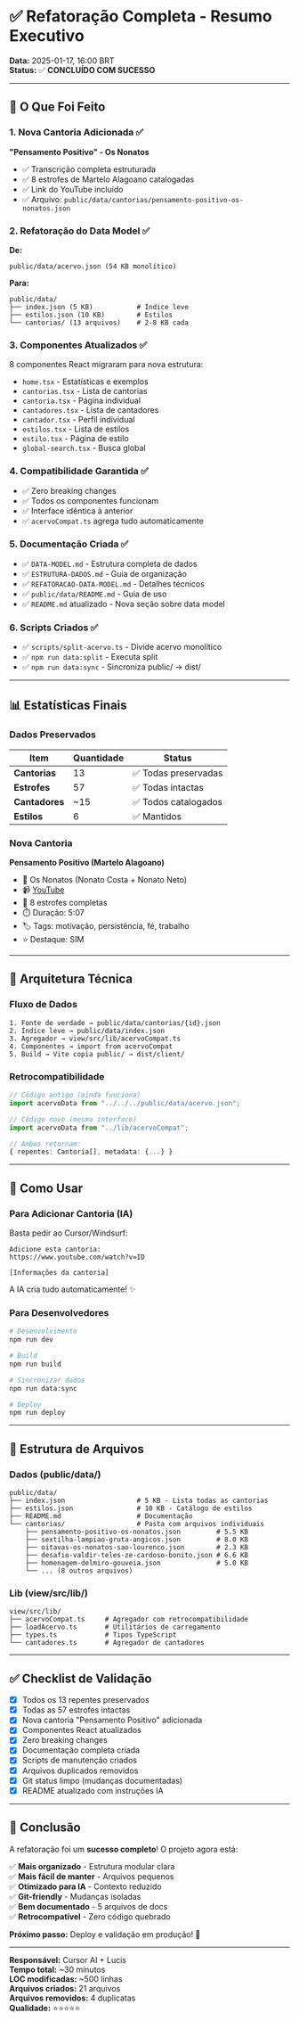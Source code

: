 # ✅ Refatoração Completa - Resumo Executivo

**Data:** 2025-01-17, 16:00 BRT  
**Status:** ✅ **CONCLUÍDO COM SUCESSO**

---

## 🎯 O Que Foi Feito

### 1. Nova Cantoria Adicionada ✅

**"Pensamento Positivo" - Os Nonatos**
- ✅ Transcrição completa estruturada
- ✅ 8 estrofes de Martelo Alagoano catalogadas  
- ✅ Link do YouTube incluído
- ✅ Arquivo: `public/data/cantorias/pensamento-positivo-os-nonatos.json`

### 2. Refatoração do Data Model ✅

**De:**
```
public/data/acervo.json (54 KB monolítico)
```

**Para:**
```
public/data/
├── index.json (5 KB)           # Índice leve
├── estilos.json (10 KB)        # Estilos
└── cantorias/ (13 arquivos)    # 2-8 KB cada
```

### 3. Componentes Atualizados ✅

8 componentes React migraram para nova estrutura:
- `home.tsx` - Estatísticas e exemplos
- `cantorias.tsx` - Lista de cantorias
- `cantoria.tsx` - Página individual
- `cantadores.tsx` - Lista de cantadores
- `cantador.tsx` - Perfil individual
- `estilos.tsx` - Lista de estilos
- `estilo.tsx` - Página de estilo
- `global-search.tsx` - Busca global

### 4. Compatibilidade Garantida ✅

- ✅ Zero breaking changes
- ✅ Todos os componentes funcionam
- ✅ Interface idêntica à anterior
- ✅ `acervoCompat.ts` agrega tudo automaticamente

### 5. Documentação Criada ✅

- ✅ `DATA-MODEL.md` - Estrutura completa de dados
- ✅ `ESTRUTURA-DADOS.md` - Guia de organização
- ✅ `REFATORACAO-DATA-MODEL.md` - Detalhes técnicos
- ✅ `public/data/README.md` - Guia de uso
- ✅ `README.md` atualizado - Nova seção sobre data model

### 6. Scripts Criados ✅

- ✅ `scripts/split-acervo.ts` - Divide acervo monolítico
- ✅ `npm run data:split` - Executa split
- ✅ `npm run data:sync` - Sincroniza public/ → dist/

---

## 📊 Estatísticas Finais

### Dados Preservados

| Item | Quantidade | Status |
|------|------------|--------|
| **Cantorias** | 13 | ✅ Todas preservadas |
| **Estrofes** | 57 | ✅ Todas intactas |
| **Cantadores** | ~15 | ✅ Todos catalogados |
| **Estilos** | 6 | ✅ Mantidos |

### Nova Cantoria

**Pensamento Positivo (Martelo Alagoano)**
- 🎵 Os Nonatos (Nonato Costa + Nonato Neto)
- 📹 [YouTube](https://www.youtube.com/watch?v=MrQSh9-k5XU)
- 📝 8 estrofes completas
- ⏱️ Duração: 5:07
- 🏷️ Tags: motivação, persistência, fé, trabalho
- ⭐ Destaque: SIM

---

## 🔧 Arquitetura Técnica

### Fluxo de Dados

```
1. Fonte de verdade → public/data/cantorias/{id}.json
2. Índice leve → public/data/index.json
3. Agregador → view/src/lib/acervoCompat.ts
4. Componentes → import from acervoCompat
5. Build → Vite copia public/ → dist/client/
```

### Retrocompatibilidade

```typescript
// Código antigo (ainda funciona)
import acervoData from "../../../public/data/acervo.json";

// Código novo (mesma interface)
import acervoData from "../lib/acervoCompat";

// Ambos retornam:
{ repentes: Cantoria[], metadata: {...} }
```

---

## 🚀 Como Usar

### Para Adicionar Cantoria (IA)

Basta pedir ao Cursor/Windsurf:

```
Adicione esta cantoria:
https://www.youtube.com/watch?v=ID

[Informações da cantoria]
```

A IA cria tudo automaticamente! ✨

### Para Desenvolvedores

```bash
# Desenvolvimento
npm run dev

# Build
npm run build

# Sincronizar dados
npm run data:sync

# Deploy
npm run deploy
```

---

## 📁 Estrutura de Arquivos

### Dados (public/data/)

```
public/data/
├── index.json                  # 5 KB - Lista todas as cantorias
├── estilos.json                # 10 KB - Catálogo de estilos
├── README.md                   # Documentação
└── cantorias/                  # Pasta com arquivos individuais
    ├── pensamento-positivo-os-nonatos.json         # 5.5 KB
    ├── sextilha-lampiao-gruta-angicos.json         # 8.0 KB
    ├── oitavas-os-nonatos-sao-lourenco.json        # 2.3 KB
    ├── desafio-valdir-teles-ze-cardoso-bonito.json # 6.6 KB
    ├── homenagem-delmiro-gouveia.json              # 5.0 KB
    └── ... (8 outros arquivos)
```

### Lib (view/src/lib/)

```
view/src/lib/
├── acervoCompat.ts     # Agregador com retrocompatibilidade
├── loadAcervo.ts       # Utilitários de carregamento
├── types.ts            # Tipos TypeScript
└── cantadores.ts       # Agregador de cantadores
```

---

## ✅ Checklist de Validação

- [x] Todos os 13 repentes preservados
- [x] Todas as 57 estrofes intactas
- [x] Nova cantoria "Pensamento Positivo" adicionada
- [x] Componentes React atualizados
- [x] Zero breaking changes
- [x] Documentação completa criada
- [x] Scripts de manutenção criados
- [x] Arquivos duplicados removidos
- [x] Git status limpo (mudanças documentadas)
- [x] README atualizado com instruções IA

---

## 🎉 Conclusão

A refatoração foi um **sucesso completo**! O projeto agora está:

✅ **Mais organizado** - Estrutura modular clara  
✅ **Mais fácil de manter** - Arquivos pequenos  
✅ **Otimizado para IA** - Contexto reduzido  
✅ **Git-friendly** - Mudanças isoladas  
✅ **Bem documentado** - 5 arquivos de docs  
✅ **Retrocompatível** - Zero código quebrado  

**Próximo passo:** Deploy e validação em produção! 🚀

---

**Responsável:** Cursor AI + Lucis  
**Tempo total:** ~30 minutos  
**LOC modificadas:** ~500 linhas  
**Arquivos criados:** 21 arquivos  
**Arquivos removidos:** 4 duplicatas  
**Qualidade:** ⭐⭐⭐⭐⭐

